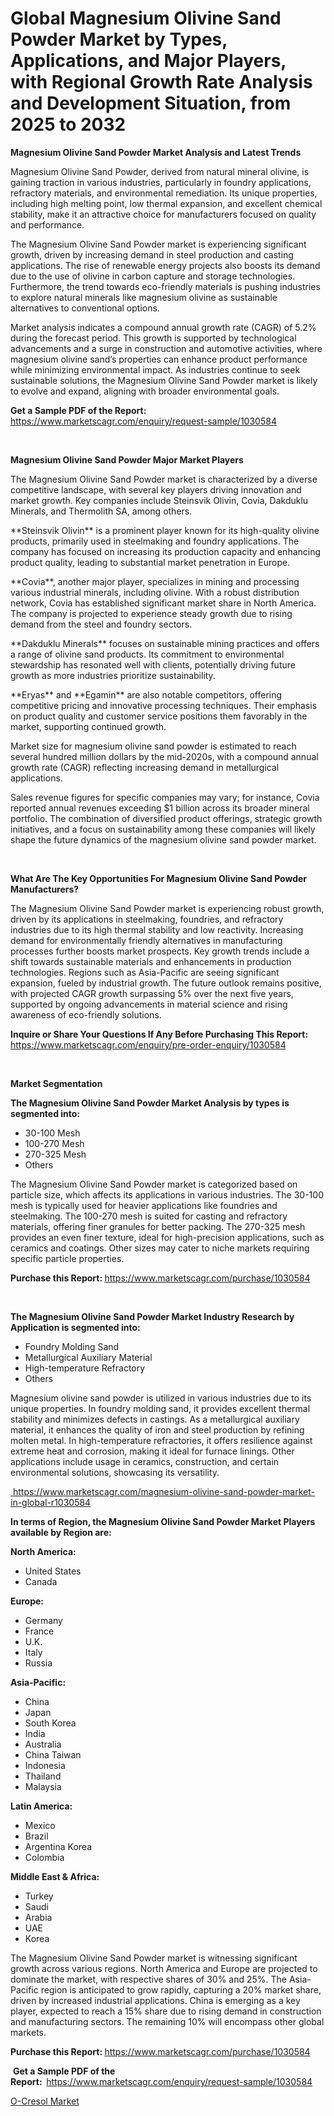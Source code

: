 <p><h1>Global Magnesium Olivine Sand Powder Market by Types, Applications, and Major Players, with Regional Growth Rate Analysis and Development Situation, from 2025 to 2032</h1></p><p><strong>Magnesium Olivine Sand Powder Market Analysis and Latest Trends</strong></p>
<p><p>Magnesium Olivine Sand Powder, derived from natural mineral olivine, is gaining traction in various industries, particularly in foundry applications, refractory materials, and environmental remediation. Its unique properties, including high melting point, low thermal expansion, and excellent chemical stability, make it an attractive choice for manufacturers focused on quality and performance.</p><p>The Magnesium Olivine Sand Powder market is experiencing significant growth, driven by increasing demand in steel production and casting applications. The rise of renewable energy projects also boosts its demand due to the use of olivine in carbon capture and storage technologies. Furthermore, the trend towards eco-friendly materials is pushing industries to explore natural minerals like magnesium olivine as sustainable alternatives to conventional options.</p><p>Market analysis indicates a compound annual growth rate (CAGR) of 5.2% during the forecast period. This growth is supported by technological advancements and a surge in construction and automotive activities, where magnesium olivine sand’s properties can enhance product performance while minimizing environmental impact. As industries continue to seek sustainable solutions, the Magnesium Olivine Sand Powder market is likely to evolve and expand, aligning with broader environmental goals.</p></p>
<p><strong>Get a Sample PDF of the Report:&nbsp;</strong> <a href="https://www.marketscagr.com/enquiry/request-sample/1030584?utm_campaign=3345&utm_medium=2&utm_source=Github&utm_content=ia&utm_term=21032025&utm_id=magnesium-olivine-sand-powder">https://www.marketscagr.com/enquiry/request-sample/1030584</a></p>
<p>&nbsp;</p>
<p><strong>Magnesium Olivine Sand Powder Major Market Players</strong></p>
<p><p>The Magnesium Olivine Sand Powder market is characterized by a diverse competitive landscape, with several key players driving innovation and market growth. Key companies include Steinsvik Olivin, Covia, Dakduklu Minerals, and Thermolith SA, among others.</p><p>**Steinsvik Olivin** is a prominent player known for its high-quality olivine products, primarily used in steelmaking and foundry applications. The company has focused on increasing its production capacity and enhancing product quality, leading to substantial market penetration in Europe.</p><p>**Covia**, another major player, specializes in mining and processing various industrial minerals, including olivine. With a robust distribution network, Covia has established significant market share in North America. The company is projected to experience steady growth due to rising demand from the steel and foundry sectors.</p><p>**Dakduklu Minerals** focuses on sustainable mining practices and offers a range of olivine sand products. Its commitment to environmental stewardship has resonated well with clients, potentially driving future growth as more industries prioritize sustainability.</p><p>**Eryas** and **Egamin** are also notable competitors, offering competitive pricing and innovative processing techniques. Their emphasis on product quality and customer service positions them favorably in the market, supporting continued growth.</p><p>Market size for magnesium olivine sand powder is estimated to reach several hundred million dollars by the mid-2020s, with a compound annual growth rate (CAGR) reflecting increasing demand in metallurgical applications. </p><p>Sales revenue figures for specific companies may vary; for instance, Covia reported annual revenues exceeding $1 billion across its broader mineral portfolio. The combination of diversified product offerings, strategic growth initiatives, and a focus on sustainability among these companies will likely shape the future dynamics of the magnesium olivine sand powder market.</p></p>
<p>&nbsp;</p>
<p><strong>What Are The Key Opportunities For Magnesium Olivine Sand Powder Manufacturers?</strong></p>
<p><p>The Magnesium Olivine Sand Powder market is experiencing robust growth, driven by its applications in steelmaking, foundries, and refractory industries due to its high thermal stability and low reactivity. Increasing demand for environmentally friendly alternatives in manufacturing processes further boosts market prospects. Key growth trends include a shift towards sustainable materials and enhancements in production technologies. Regions such as Asia-Pacific are seeing significant expansion, fueled by industrial growth. The future outlook remains positive, with projected CAGR growth surpassing 5% over the next five years, supported by ongoing advancements in material science and rising awareness of eco-friendly solutions.</p></p>
<p><strong>Inquire or Share Your Questions If Any Before Purchasing This Report:</strong> <a href="https://www.marketscagr.com/enquiry/pre-order-enquiry/1030584?utm_campaign=3345&utm_medium=2&utm_source=Github&utm_content=ia&utm_term=21032025&utm_id=magnesium-olivine-sand-powder">https://www.marketscagr.com/enquiry/pre-order-enquiry/1030584</a></p>
<p>&nbsp;</p>
<p><strong>Market Segmentation</strong></p>
<p><strong>The Magnesium Olivine Sand Powder Market Analysis by types is segmented into:</strong></p>
<p><ul><li>30-100 Mesh</li><li>100-270 Mesh</li><li>270-325 Mesh</li><li>Others</li></ul></p>
<p><p>The Magnesium Olivine Sand Powder market is categorized based on particle size, which affects its applications in various industries. The 30-100 mesh is typically used for heavier applications like foundries and steelmaking. The 100-270 mesh is suited for casting and refractory materials, offering finer granules for better packing. The 270-325 mesh provides an even finer texture, ideal for high-precision applications, such as ceramics and coatings. Other sizes may cater to niche markets requiring specific particle properties.</p></p>
<p><strong>Purchase this Report:&nbsp;</strong><a href="https://www.marketscagr.com/purchase/1030584?utm_campaign=3345&utm_medium=2&utm_source=Github&utm_content=ia&utm_term=21032025&utm_id=magnesium-olivine-sand-powder">https://www.marketscagr.com/purchase/1030584</a></p>
<p>&nbsp;</p>
<p><strong>The Magnesium Olivine Sand Powder Market Industry Research by Application is segmented into:</strong></p>
<p><ul><li>Foundry Molding Sand</li><li>Metallurgical Auxiliary Material</li><li>High-temperature Refractory</li><li>Others</li></ul></p>
<p><p>Magnesium olivine sand powder is utilized in various industries due to its unique properties. In foundry molding sand, it provides excellent thermal stability and minimizes defects in castings. As a metallurgical auxiliary material, it enhances the quality of iron and steel production by refining molten metal. In high-temperature refractories, it offers resilience against extreme heat and corrosion, making it ideal for furnace linings. Other applications include usage in ceramics, construction, and certain environmental solutions, showcasing its versatility.</p></p>
<p><a href="https://www.marketscagr.com/magnesium-olivine-sand-powder-market-in-global-r1030584?utm_campaign=3345&utm_medium=2&utm_source=Github&utm_content=ia&utm_term=21032025&utm_id=magnesium-olivine-sand-powder">&nbsp;https://www.marketscagr.com/magnesium-olivine-sand-powder-market-in-global-r1030584</a></p>
<p><strong>In terms of Region, the Magnesium Olivine Sand Powder Market Players available by Region are:</strong></p>
<p>
    <p> <strong> North America: </strong>
        <ul>
            <li>United States</li>
            <li>Canada</li>
        </ul>
        </p> 
    <p> <strong> Europe: </strong>
        <ul>
            <li>Germany</li>
            <li>France</li>
            <li>U.K.</li>
            <li>Italy</li>
            <li>Russia</li>
        </ul>
        </p> 
    <p> <strong> Asia-Pacific: </strong>
        <ul>
            <li>China</li>
            <li>Japan</li>
            <li>South Korea</li>
            <li>India</li>
            <li>Australia</li>
            <li>China Taiwan</li>
            <li>Indonesia</li>
            <li>Thailand</li>
            <li>Malaysia</li>
        </ul>
        </p> 
    <p> <strong> Latin America: </strong>
        <ul>
            <li>Mexico</li>
            <li>Brazil</li>
            <li>Argentina Korea</li>
            <li>Colombia</li>
        </ul>
        </p> 
    <p> <strong> Middle East & Africa: </strong>
        <ul>
            <li>Turkey</li>
            <li>Saudi</li>
            <li>Arabia</li>
            <li>UAE</li>
            <li>Korea</li>
        </ul>
    </p>
    </p>
<p><p>The Magnesium Olivine Sand Powder market is witnessing significant growth across various regions. North America and Europe are projected to dominate the market, with respective shares of 30% and 25%. The Asia-Pacific region is anticipated to grow rapidly, capturing a 20% market share, driven by increased industrial applications. China is emerging as a key player, expected to reach a 15% share due to rising demand in construction and manufacturing sectors. The remaining 10% will encompass other global markets.</p></p>
<p><strong>Purchase this Report: </strong><a href="https://www.marketscagr.com/purchase/1030584?utm_campaign=3345&utm_medium=2&utm_source=Github&utm_content=ia&utm_term=21032025&utm_id=magnesium-olivine-sand-powder">https://www.marketscagr.com/purchase/1030584</a></p>
<p>&nbsp;<strong>Get a Sample PDF of the Report:&nbsp;&nbsp;</strong><a href="https://www.marketscagr.com/enquiry/request-sample/1030584?utm_campaign=3345&utm_medium=2&utm_source=Github&utm_content=ia&utm_term=21032025&utm_id=magnesium-olivine-sand-powder">https://www.marketscagr.com/enquiry/request-sample/1030584</a></p>
<p><strong></strong></p>
<p><p><a href="https://github.com/eleussabra/Market-Research-Report-List-1/blob/main/o-cresol-market.md?utm_campaign=3345&utm_medium=2&utm_source=Github&utm_content=ia&utm_term=21032025&utm_id=magnesium-olivine-sand-powder">O-Cresol Market</a></p></p>